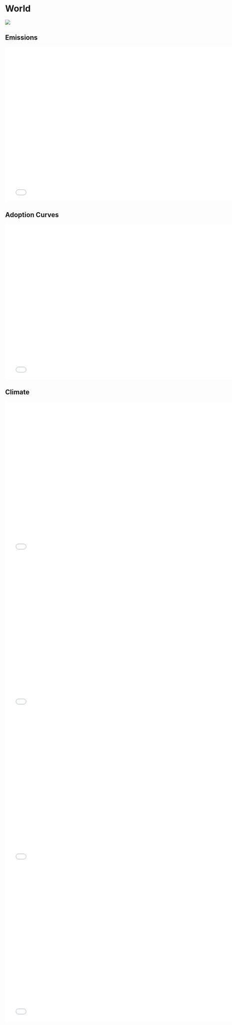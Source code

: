 



# World 
  
![](../region%20maps/World.png)  
  
  

## Emissions
<iframe id='igraph' scrolling='no' style='border:none' seamless='seamless' src= "mwedges-pathway-World-dauncsffiet.html" height='500' width='150%'></iframe>  
  

## Adoption Curves
<iframe id='igraph' scrolling='no' style='border:none' seamless='seamless' src= "scurves-World-pathway-dauncsffiet.html" height='500' width='150%'></iframe>  
  

## Climate
<iframe id='igraph' scrolling='no' style='border:none' seamless='seamless' src= "co2conc-World-dauncsffiet.html" height='500' width='150%'></iframe>  
<iframe id='igraph' scrolling='no' style='border:none' seamless='seamless' src= "ghgconc-World-dauncsffiet.html" height='500' width='150%'></iframe>  
<iframe id='igraph' scrolling='no' style='border:none' seamless='seamless' src= "forcing-World-dauncsffiet.html" height='500' width='150%'></iframe>  
<iframe id='igraph' scrolling='no' style='border:none' seamless='seamless' src= "temp-World-dauncsffiet.html" height='500' width='150%'></iframe>  
